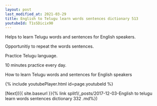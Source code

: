 ```yaml
---
layout: post
last_modified_at: 2021-03-29
title: English to Telugu learn words sentences dictionary 513 
youtubeId: T1sSDicix90
---
```

 
 
Helps to learn Telugu words and sentences for English speakers.

Opportunitiy to repeat the words sentences. 

Practice Telugu language. 
 
10 minutes practice every day. 
 
How to learn Telugu words and sentences for English speakers 
 
{% include youtubePlayer.html id=page.youtubeId %}
 
 
[Next]({{ site.baseurl }}{% link  split1/_posts/2017-12-03-English to telugu learn words sentences dictionary 332 .md%})
 
